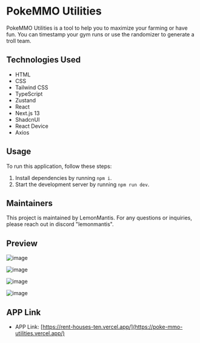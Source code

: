 # PokeMMO Utilities

PokeMMO Utilities is a tool to help you to maximize your farming or have fun. You can timestamp your gym runs or use the randomizer to generate a troll team.
## Technologies Used

- HTML
- CSS
- Tailwind CSS
- TypeScript
- Zustand
- React
- Next.js 13
- ShadcnUI
- React Device
- Axios

## Usage

To run this application, follow these steps:

1. Install dependencies by running `npm i`.
2. Start the development server by running `npm run dev`.

## Maintainers

This project is maintained by LemonMantis. For any questions or inquiries, please reach out in discord "lemonmantis".

Preview
------------

![image](https://github.com/LemonMantis5571/PokeMMO-Utilities/assets/85099589/e29ab0f0-fea9-49a8-9528-f3a293f3cc4b)


![image](https://github.com/LemonMantis5571/PokeMMO-Utilities/assets/85099589/bb82873d-056d-43d7-a35e-83b72a8a94c0)


![image](https://github.com/LemonMantis5571/PokeMMO-Utilities/assets/85099589/9c05183a-147c-4d59-80b1-0d9248516d8e)


![image](https://github.com/LemonMantis5571/PokeMMO-Utilities/assets/85099589/94a3095f-4aad-4823-8fd9-c15c106fff8a)




APP Link
-----------

 * APP Link: [https://rent-houses-ten.vercel.app/](https://poke-mmo-utilities.vercel.app/)




